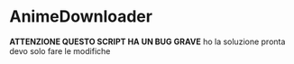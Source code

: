 # AnimeDownloader


**ATTENZIONE QUESTO SCRIPT HA UN BUG GRAVE** ho la soluzione pronta devo solo fare le modifiche
